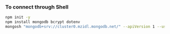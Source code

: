 ### To connect through Shell 

```bash 
npm init -y
npm install mongodb bcrypt dotenv
mongosh "mongodb+srv://cluster0.mzidl.mongodb.net/" --apiVersion 1 --username halimo
``` 
